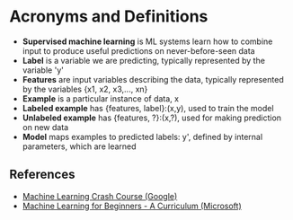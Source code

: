 # Acronyms and Definitions

* **Supervised machine learning** is ML systems learn how to combine input to produce useful predictions on never-before-seen data
* **Label** is a variable we are predicting, typically represented by the variable 'y'
* **Features** are input variables describing the data, typically represented by the variables {x1, x2, x3,..., xn}
* **Example** is a particular instance of data, x
* **Labeled example** has {features, label}:(x,y), used to train the model
* **Unlabeled example** has {features, ?}:(x,?), used for making prediction on new data
* **Model** maps examples to predicted labels: y', defined by internal parameters, which are learned


## References
* [Machine Learning Crash Course (Google)](https://developers.google.com/machine-learning/)
* [Machine Learning for Beginners - A Curriculum (Microsoft)](https://github.com/microsoft/ML-For-Beginners)
